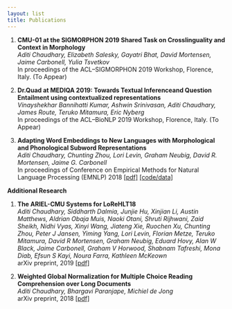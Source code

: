 ```yaml
---
layout: list
title: Publications
---
```


1. __CMU-01 at the SIGMORPHON 2019 Shared Task on Crosslinguality and Context in Morphology__ <br>
   *Aditi Chaudhary, Elizabeth Salesky, Gayatri Bhat, David Mortensen, Jaime Carbonell, Yulia Tsvetkov* <br>
   In proceedings of the ACL–SIGMORPHON 2019 Workshop, Florence, Italy. (To Appear)
   
2. __Dr.Quad at MEDIQA 2019: Towards Textual Inferenceand Question Entailment using contextualized representations__ <br>
   *Vinayshekhar Bannihatti Kumar, Ashwin Srinivasan, Aditi Chaudhary, James Route, Teruko Mitamura, Eric Nyberg* <br>
   In proceedings of the ACL–BioNLP 2019 Workshop, Florence, Italy. (To Appear)

3. __Adapting Word Embeddings to New Languages with Morphological and Phonological Subword Representations__ <br>
   *Aditi Chaudhary, Chunting Zhou, Lori Levin, Graham Neubig, David R. Mortensen, Jaime G. Carbonell* <br>
   In proceedings of Conference on Empirical Methods for Natural Language Processing (EMNLP) 2018 [[pdf]](https://arxiv.org/abs/1808.09500) [[code/data]](https://github.com/Aditi138/Embeddings) 

__Additional Research__

1. __The ARIEL-CMU Systems for LoReHLT18__ <br>
    *Aditi Chaudhary, Siddharth Dalmia, Junjie Hu, Xinjian Li, Austin Matthews, Aldrian Obaja Muis, Naoki Otani, Shruti Rijhwani, Zaid Sheikh, Nidhi Vyas, Xinyi Wang, Jiateng Xie, Ruochen Xu, Chunting Zhou, Peter J Jansen, Yiming Yang, Lori Levin, Florian Metze, Teruko Mitamura, David R Mortensen, Graham Neubig, Eduard Hovy, Alan W Black, Jaime Carbonell, Graham V Horwood, Shabnam Tafreshi, Mona Diab, Efsun S Kayi, Noura Farra, Kathleen McKeown*<br>
    arXiv preprint, 2019 [[pdf]](https://arxiv.org/pdf/1902.08899.pdf)
   
2. __Weighted Global Normalization for Multiple Choice Reading Comprehension over Long Documents__<br>
  *Aditi Chaudhary, Bhargavi Paranjape, Michiel de Jong*<br>
   arXiv preprint, 2018 [[pdf]](https://arxiv.org/pdf/1812.02253.pdf)
